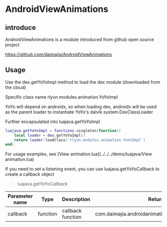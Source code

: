 # AndroidViewAnimations

## introduce

AndroidViewAnimations is a module introduced from github open source project

https://github.com/daimajia/AndroidViewAnimations





## Usage

Use the dex.getYoYoImpl method to load the dex module (downloaded from the cloud)

Specific class name rlyun.modules.animation.YoYoImpl

YoYo will depend on androidx, so when loading dex, androidx will be used as the parent loader to instantiate YoYo's dalvik.system.DexClassLoader



Further encapsulated into luajava.getYoYoImpl

~~~lua
luajava.getYoYoImpl = functions.singleton(function()
	local loader = dex.getYoYoImpl()
	return loader:loadClass('rlyun.modules.animation.YoYoImpl')
end)
~~~



For usage examples, see [View animation.lua](../../../demo/luajava/View animation.lua)



If you need to set a listening event, you can use luajava.getYoYoCallback to create a callback object



>luajava.getYoYoCallback

| Parameter name | Type | Description | Return value type |
| -------- | -------- | -------- | --------------------------------------------------------------- |
| callback | function | callback function | com.daimajia.androidanimations.library.YoYo$AnimatorCallback |

